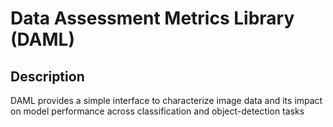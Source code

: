 
# Data Assessment Metrics Library (DAML)

## Description
DAML provides a simple interface to characterize image data and its impact on model performance across classification and object-detection tasks







